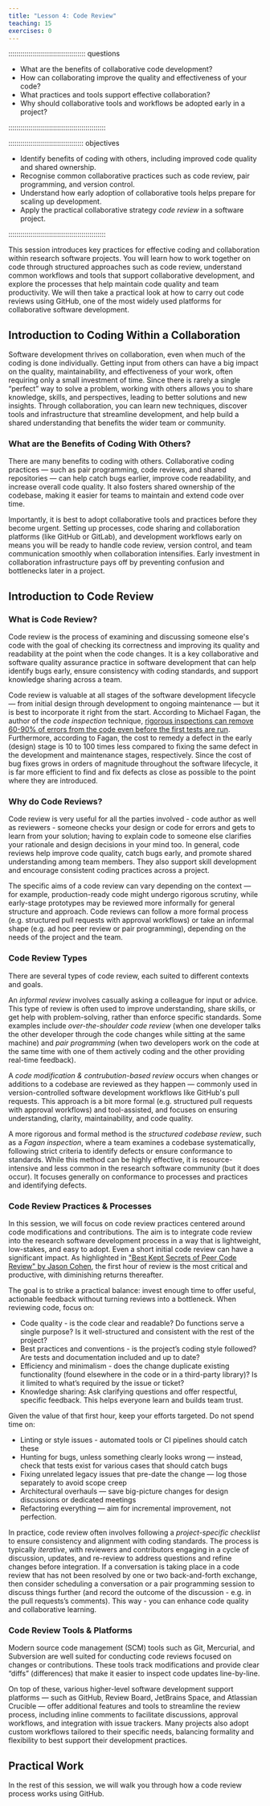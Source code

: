 ```yaml
---
title: "Lesson 4: Code Review"
teaching: 15
exercises: 0
---
```


:::::::::::::::::::::::::::::::::::::: questions 

- What are the benefits of collaborative code development?
- How can collaborating improve the quality and effectiveness of your code?
- What practices and tools support effective collaboration?
- Why should collaborative tools and workflows be adopted early in a project?

::::::::::::::::::::::::::::::::::::::::::::::::

::::::::::::::::::::::::::::::::::::: objectives

- Identify benefits of coding with others, including improved code quality and shared ownership.
- Recognise common collaborative practices such as code review, pair programming, and version control.
- Understand how early adoption of collaborative tools helps prepare for scaling up development.
- Apply the practical collaborative strategy *code review* in a software project.

::::::::::::::::::::::::::::::::::::::::::::::::


This session introduces key practices for effective coding and collaboration within research software projects. You will learn how to work together on code through structured approaches such as code review, understand common workflows and tools that support collaborative development, and explore the processes that help maintain code quality and team productivity. We will then take a practical look at how to carry out code reviews using GitHub, one of the most widely used platforms for collaborative software development.

## Introduction to Coding Within a Collaboration

Software development thrives on collaboration, even when much of the coding is done individually. Getting input from others can have a big impact on the quality, maintainability, and effectiveness of your work, often requiring only a small investment of time. Since there is rarely a single “perfect” way to solve a problem, working with others allows you to share knowledge, skills, and perspectives, leading to better solutions and new insights. Through collaboration, you can learn new techniques, discover tools and infrastructure that streamline development, and help build a shared understanding that benefits the wider team or community.

### What are the Benefits of Coding With Others?

There are many benefits to coding with others. Collaborative coding practices — such as pair programming, code reviews, and shared repositories — can help catch bugs earlier, improve code readability, and increase overall code quality. It also fosters shared ownership of the codebase, making it easier for teams to maintain and extend code over time.

Importantly, it is best to adopt collaborative tools and practices before they become urgent. Setting up processes, code sharing and collaboration platforms (like GitHub or GitLab), and development workflows early on means you will be ready to handle code review, version control, and team communication smoothly when collaboration intensifies. Early investment in collaboration infrastructure pays off by preventing confusion and bottlenecks later in a project.

## Introduction to Code Review

### What is Code Review?

Code review is the process of examining and discussing someone else's code with the goal of checking its correctness and improving its quality and readability at the point when the code changes.
It is a key collaborative and software quality assurance practice in software development that can help identify bugs early, ensure consistency with coding standards, and support knowledge sharing across a team. 

Code review is valuable at all stages of the software development lifecycle — from initial design through development to ongoing maintenance — but it is best to incorporate it right from the start. According to Michael Fagan, the author of the *code inspection* technique, [rigorous inspections can remove 60-90% of errors from the code even before the first tests are run](https://ieeexplore.ieee.org/document/5388086). Furthermore, according to Fagan, the cost to remedy a defect in the early (design) stage is 10 to 100 times less compared to fixing the same defect in the development and maintenance stages, respectively. Since the cost of bug fixes grows in orders of magnitude throughout the software lifecycle, it is far more efficient to find and fix defects as close as possible to the point where they are introduced.

### Why do Code Reviews?

Code review is very useful for all the parties involved - code author as well as reviewers - someone checks your design or code for errors and gets to learn from your solution; having to explain code to someone else clarifies your rationale and design decisions in your mind too. In general, code reviews help improve code quality, catch bugs early, and promote shared understanding among team members. They also support skill development and encourage consistent coding practices across a project.

The specific aims of a code review can vary depending on the context — for example, production-ready code might undergo rigorous scrutiny, while early-stage prototypes may be reviewed more informally for general structure and approach. Code reviews can follow a more formal process (e.g. structured pull requests with approval workflows) or take an informal shape (e.g. ad hoc peer review or pair programming), depending on the needs of the project and the team.

### Code Review Types
  
There are several types of code review, each suited to different contexts and goals. 

An *informal review* involves casually asking a colleague for input or advice. This type of review is often used to improve understanding, share skills, or get help with problem-solving, rather than enforce specific standards. 
Some examples include *over-the-shoulder code review* (when one developer talks the other developer through the code changes while sitting at the same machine) and *pair programming* (when two developers work on the code at the same time with one of them actively coding and the other providing real-time feedback). 

A *code modification & contrubution-based review* occurs when changes or additions to a codebase are reviewed as they happen — commonly used in version-controlled software development workflows like GitHub's pull requests. This approach is a bit more formal (e.g. structured pull requests with approval workflows) and tool-assisted, and focuses on ensuring understanding, clarity, maintainability, and code quality. 

A more rigorous and formal method is the *structured codebase review*, such as a *Fagan inspection*, where a team examines a codebase systematically, following strict criteria to identify defects or ensure conformance to standards. While this method can be highly effective, it is resource-intensive and less common in the research software community (but it does occur). It focuses generally on conformance to processes and practices and identifying defects.

### Code Review Practices & Processes

In this session, we will focus on code review practices centered around code modifications and contributions. The aim is to integrate code review into the research software development process in a way that is lightweight, low-stakes, and easy to adopt. Even a short initial code review can have a significant impact. As highlighted in ["Best Kept Secrets of Peer Code Review" by Jason Cohen](https://www.amazon.co.uk/Best-Kept-Secrets-Peer-Review/dp/1599160676), the first hour of review is the most critical and productive, with diminishing returns thereafter.

The goal is to strike a practical balance: invest enough time to offer useful, actionable feedback without turning reviews into a bottleneck.
When reviewing code, focus on:

- Code quality - is the code clear and readable? Do functions serve a single purpose? Is it well-structured and consistent with the rest of the project?
- Best practices and conventions - is the project’s coding style followed? Are tests and documentation included and up to date?
- Efficiency and minimalism - does the change duplicate existing functionality (found elsewhere in the code or in a third-party library)? Is it limited to what’s required by the issue or ticket?
- Knowledge sharing: Ask clarifying questions and offer respectful, specific feedback. This helps everyone learn and builds team trust.

Given the value of that first hour, keep your efforts targeted. Do not spend time on:

- Linting or style issues - automated tools or CI pipelines should catch these
- Hunting for bugs, unless something clearly looks wrong — instead, check that tests exist for various cases that should catch bugs
- Fixing unrelated legacy issues that pre-date the change — log those separately to avoid scope creep
- Architectural overhauls — save big-picture changes for design discussions or dedicated meetings
- Refactoring everything — aim for incremental improvement, not perfection.

In practice, code review often involves following a *project-specific checklist* to ensure consistency and alignment with coding standards. The process is typically *iterative*, with reviewers and contributors engaging in a cycle of discussion, updates, and re-review to address questions and refine changes before integration. If a conversation is taking place in a code review that has not been resolved by one or two back-and-forth exchange, then consider scheduling a conversation 
or a pair programming session to discuss things further (and record the outcome of the discussion - e.g. in the pull requests’s comments). This way - you can enhance code quality and collaborative learning. 

### Code Review Tools & Platforms

Modern source code management (SCM) tools such as Git, Mercurial, and Subversion are well suited for conducting code reviews focused on changes or contributions. These tools track modifications and provide clear “diffs” (differences) that make it easier to inspect code updates line-by-line. 

On top of these, various higher-level software development support platforms — such as GitHub, Review Board, JetBrains Space, and Atlassian Crucible — offer additional features and tools to streamline the review process, including inline comments to facilitate discussions, approval workflows, and integration with issue trackers. Many projects also adopt custom workflows tailored to their specific needs, balancing formality and flexibility to best support their development practices.

## Practical Work

In the rest of this session, we will walk you through how a code review process works using GitHub.
